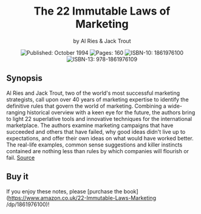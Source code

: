 <h1 align="center">
  The 22 Immutable Laws of Marketing
</h1>

<p align="center">
  by Al Ries & Jack Trout
</p>

<div align="center">
    <img src="https://img.shields.io/badge/Published-October_1994-yellow.svg"
      alt="Published: October 1994">
    <img src="https://img.shields.io/badge/Pages-160-yellow.svg"
      alt="Pages: 160">
    <img src="https://img.shields.io/badge/ISBN--10-1861976100-yellow.svg"
      alt="ISBN-10: 1861976100">
    <img src="https://img.shields.io/badge/ISBN--13-978--1861976109-yellow.svg"
      alt="ISBN-13: 978-1861976109">
</div>

## Synopsis
Al Ries and Jack Trout, two of the world's most successful marketing
strategists, call upon over 40 years of marketing expertise to identify the
definitive rules that govern the world of marketing. Combining a wide-ranging
historical overview with a keen eye for the future, the authors bring to light
22 superlative tools and innovative techniques for the international
marketplace. The authors examine marketing campaigns that have succeeded and
others that have failed, why good ideas didn't live up to expectations, and
offer their own ideas on what would have worked better. The real-life examples,
common sense suggestions and killer instincts contained are nothing less than
rules by which companies will flourish or fail.
[Source](https://www.amazon.co.uk/22-Immutable-Laws-Marketing/dp/1861976100)

## Buy it
If you enjoy these notes, please
[purchase the book](https://www.amazon.co.uk/22-Immutable-Laws-Marketing
  /dp/1861976100)!

